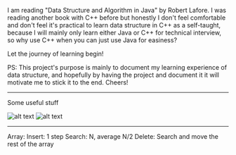 I am reading "Data Structure and Algorithm in Java" by Robert Lafore. I was reading another book with C++ before but honestly I don't feel comfortable and don't feel it's practical to learn data structure in C++ as a self-taught, because I will mainly only learn either Java or C++ for technical interview, so why use C++ when you can just use Java for easiness?

Let the journey of learning begin!

PS: This project's purpose is mainly to document my learning experience of data structure, and hopefully by having the project and document it it will motivate me to stick it to the end. Cheers!

---
Some useful stuff

![alt text](https://raw.githubusercontent.com/axingjia/Journey_To_Data_Structure/master/ch1_assets/adv_disadv_1.png_ "stuff")
![alt text](https://raw.githubusercontent.com/axingjia/Journey_To_Data_Structure/master/ch1_assets/adv_disadv_2.png_ "stuff")

---

Array:
Insert: 1 step
Search: N, average N/2
Delete: Search and move the rest of the array
